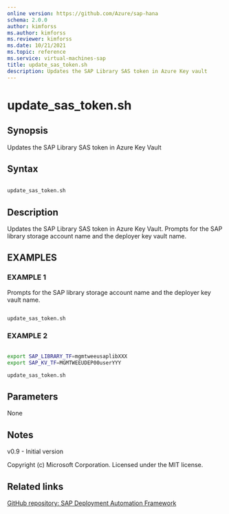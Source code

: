 ```yaml
---
online version: https://github.com/Azure/sap-hana
schema: 2.0.0
author: kimforss
ms.author: kimforss
ms.reviewer: kimforss
ms.date: 10/21/2021
ms.topic: reference
ms.service: virtual-machines-sap
title: update_sas_token.sh
description: Updates the SAP Library SAS token in Azure Key vault
---
```


# update_sas_token.sh

## Synopsis
Updates the SAP Library SAS token in Azure Key Vault

## Syntax

```bash

update_sas_token.sh
```

## Description
Updates the SAP Library SAS token in Azure Key Vault. Prompts for the SAP library storage account name and the deployer key vault name.

## EXAMPLES

### EXAMPLE 1

Prompts for the SAP library storage account name and the deployer key vault name.

```bash

update_sas_token.sh
```

### EXAMPLE 2

```bash

export SAP_LIBRARY_TF=mgmtweeusaplibXXX
export SAP_KV_TF=MGMTWEEUDEP00userYYY

update_sas_token.sh
```


## Parameters

None

## Notes
v0.9 - Initial version


Copyright (c) Microsoft Corporation.
Licensed under the MIT license.
## Related links

[GitHub repository: SAP Deployment Automation Framework](https://github.com/Azure/sap-hana)
